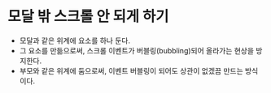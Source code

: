 # 모달 밖 스크롤 안 되게 하기

-   모달과 같은 위계에 요소를 하나 둔다.
-   그 요소를 만듦으로써, 스크롤 이벤트가 버블링(bubbling)되어 올라가는 현상을 방지한다.
-   부모와 같은 위계에 둠으로써, 이벤트 버블링이 되어도 상관이 없겠끔 만드는 방식이다.
